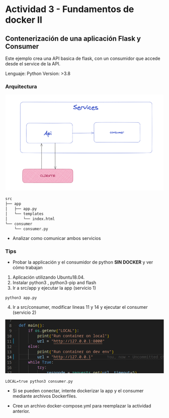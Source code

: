 # Actividad 3 - Fundamentos de docker II


## Contenerización de una aplicación Flask y Consumer

Este ejemplo crea una API basica de flask, con un consumidor que accede desde el service de la API.

Lenguaje: Python Version: >3.8

### Arquitectura

![](./assets/1.png)

```
src
├── app
│   ├── app.py
│   └── templates
│       └── index.html
└── consumer
    └── consumer.py
```

-  Analizar como comunicar ambos servicios 

### Tips

- Probar la applicación y el consumidor de python **SIN DOCKER** y ver cómo trabajan

1. Aplicación utilizando Ubuntu18.04. 
2. Instalar python3 , python3-pip and flash
3. Ir a src/app y ejecutar la app (servicio 1)

```
python3 app.py
```

4. Ir a src/consumer, modificar lineas 11 y 14  y ejecutar el consumer (servicio 2) 

![python](./assets/2.png)

```
LOCAL=true python3 consumer.py
```

- Si se pueden conectar, intente dockerizar la app y el consumer mediante archivos Dockerfiles.

- Cree un archivo docker-compose.yml para reemplazar la actividad anterior.




